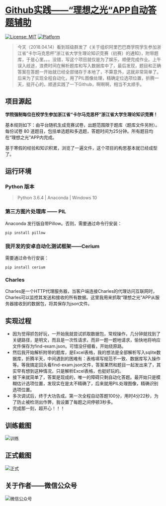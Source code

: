 # [Github实践——“理想之光“APP自动答题辅助](https://github.com/fjwCode/auto-answer-hznu/)
[![License: MIT](https://img.shields.io/badge/License-MIT-green.svg)](https://opensource.org/licenses/MIT)
[![Platform](https://img.shields.io/badge/Platform-Windows-4BC51D.svg)](https://pypi.org/project/auto-answer-hznu/)


> 今天（2018.04.14）看到班级群发了《关于组织阿里巴巴商学院学生参加浙江省“卡尔马克思杯”浙江省大学生理论知识竞赛（初赛）的通知》，附带题库，于是心里。。。没错，写这个项目就仅是为了娱乐，顺便完成作业。上午误入歧途，浪费时间在解析题库和写入数据库中了，最后发现，题目和正确答案在答题一开始就已经全部储存于本地了，不算意外，这就非常简单了。后来为了实现全程自动化，用了PIL图像处理，精确定位选项位置，折腾一天，挺开心的。顺道实践了一下Github，啊啊啊，相当不太顺手。

## 项目源起
**学院强制每位在校学生参加浙江省“卡尔马克思杯”浙江省大学生理论知识竞赛！**

基本规则如下：由平台随机生成竞赛试卷，出题范围限于题库（题库文件另附）。每份试卷 80 道题目，包括单选题和多选题，答题时间为25分钟。所有题目均在“理想之光”APP内完成。

基于寒假的经验和知识积累，浏览了一遍文件，这个项目的构思基本就已经成型了。

## 运行环境

### Python 版本

> Python 3.6.4 | Anaconda | Windows 10

### 第三方图片处理库 —— PIL

Anaconda 发行版自带Pillow。否则，需要通过命令行安装：
```
pip install pillow
```

### 我开发的安卓自动化测试框架——Cerium

需要通过命令行安装：
```
pip install cerium
```

### Charles

Charles是一个HTTP代理服务器，当客户端连接Charles的代理访问互联网时，Charles可以监控其发送和接收的所有数据。这里我用来抓取“理想之光”APP从服务器接收到的数据包，将其保存为json文件。


## 实现过程

* 因为觉得抓包好玩，一开始我就尝试抓取数据包，常规操作，几分钟就找到了关键路径，是明文，而且是一次性请求，而非一题一题地请求，愉快地将响应文件保存为find-exam.json。可惜没仔细看，开始绕原路。
* 然后我开始解析附带的题库，是Excel表格，我的想法是全部解析写入sqlite数据库，折腾半天，中间遇到的困难有：表格填写规范不一致、数据库写入操作等。等我搞定回头看find-exam.json文件，答案果然和题目一起发出来了，其实早有想到这种情况，只是解析Excel表格，也挺好玩的。
* 接下来就简单了，答案是现成的，唯一的障碍只剩自动化答题。最开始只是模糊估计选项位置，发现实在是太不精确了，后来就用PIL处理图像，精确识别选项位置。
* 多次调试后，终于大功告成。第一次全程自动答题100分，用时4分22秒，为了防止被检测出作弊，我设置了每题之间停顿3秒多。
* 完成那一刻，超开心！！！


## 训练截图
![训练](https://raw.githubusercontent.com/fjwCode/auto-answer-hznu/master/001.png)

## 正式截图
![正式](https://raw.githubusercontent.com/fjwCode/auto-answer-hznu/master/002.png)

## 关于作者——微信公众号
![微信公众号](https://raw.githubusercontent.com/fjwCode/auto-answer-hznu/master/wx.jpg)